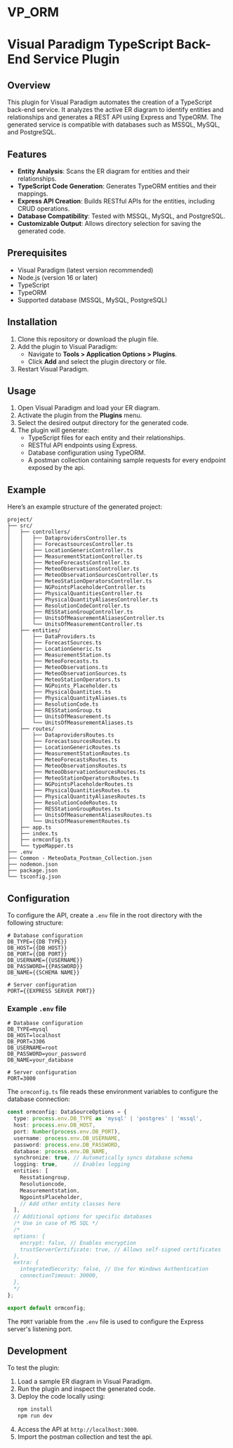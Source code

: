 # VP_ORM

# Visual Paradigm TypeScript Back-End Service Plugin

## Overview
This plugin for Visual Paradigm automates the creation of a TypeScript back-end service. It analyzes the active ER diagram to identify entities and relationships and generates a REST API using Express and TypeORM. The generated service is compatible with databases such as MSSQL, MySQL, and PostgreSQL.

## Features
- **Entity Analysis**: Scans the ER diagram for entities and their relationships.
- **TypeScript Code Generation**: Generates TypeORM entities and their mappings.
- **Express API Creation**: Builds RESTful APIs for the entities, including CRUD operations.
- **Database Compatibility**: Tested with MSSQL, MySQL, and PostgreSQL.
- **Customizable Output**: Allows directory selection for saving the generated code.

## Prerequisites
- Visual Paradigm (latest version recommended)
- Node.js (version 16 or later)
- TypeScript
- TypeORM
- Supported database (MSSQL, MySQL, PostgreSQL)

## Installation
1. Clone this repository or download the plugin file.
2. Add the plugin to Visual Paradigm:
   - Navigate to **Tools > Application Options > Plugins**.
   - Click **Add** and select the plugin directory or file.
3. Restart Visual Paradigm.

## Usage
1. Open Visual Paradigm and load your ER diagram.
2. Activate the plugin from the **Plugins** menu.
3. Select the desired output directory for the generated code.
4. The plugin will generate:
   - TypeScript files for each entity and their relationships.
   - RESTful API endpoints using Express.
   - Database configuration using TypeORM.
   - A postman collection containing sample requests for every endpoint exposed by the api.

## Example
Here’s an example structure of the generated project:
```
project/
├── src/
│   ├── controllers/
│   │   ├── DataprovidersController.ts
│   │   ├── ForecastsourcesController.ts
│   │   ├── LocationGenericController.ts
│   │   ├── MeasurementStationController.ts
│   │   ├── MeteoForecastsController.ts
│   │   ├── MeteoObservationsController.ts
│   │   ├── MeteoObservationSourcesController.ts
│   │   ├── MeteoStationOperatorsController.ts
│   │   ├── NGPointsPlaceholderController.ts
│   │   ├── PhysicalQuantitiesController.ts
│   │   ├── PhysicalQuantityAliasesController.ts
│   │   ├── ResolutionCodeController.ts
│   │   ├── RESStationGroupController.ts
│   │   ├── UnitsOfMeasurementAliasesController.ts
│   │   └── UnitsOfMeasurementController.ts
│   ├── entities/
│   │   ├── DataProviders.ts
│   │   ├── ForecastSources.ts
│   │   ├── LocationGeneric.ts
│   │   ├── MeasurementStation.ts
│   │   ├── MeteoForecasts.ts
│   │   ├── MeteoObservations.ts
│   │   ├── MeteoObservationSources.ts
│   │   ├── MeteoStationOperators.ts
│   │   ├── NGPoints_Placeholder.ts
│   │   ├── PhysicalQuantities.ts
│   │   ├── PhysicalQuantityAliases.ts
│   │   ├── ResolutionCode.ts
│   │   ├── RESStationGroup.ts
│   │   ├── UnitsOfMeasurement.ts
│   │   └── UnitsOfMeasurementAliases.ts
│   ├── routes/
│   │   ├── DataprovidersRoutes.ts
│   │   ├── ForecastsourcesRoutes.ts
│   │   ├── LocationGenericRoutes.ts
│   │   ├── MeasurementStationRoutes.ts
│   │   ├── MeteoForecastsRoutes.ts
│   │   ├── MeteoObservationsRoutes.ts
│   │   ├── MeteoObservationSourcesRoutes.ts
│   │   ├── MeteoStationOperatorsRoutes.ts
│   │   ├── NGPointsPlaceholderRoutes.ts
│   │   ├── PhysicalQuantitiesRoutes.ts
│   │   ├── PhysicalQuantityAliasesRoutes.ts
│   │   ├── ResolutionCodeRoutes.ts
│   │   ├── RESStationGroupRoutes.ts
│   │   ├── UnitsOfMeasurementAliasesRoutes.ts
│   │   └── UnitsOfMeasurementRoutes.ts
│   ├── app.ts
│   ├── index.ts
│   ├── ormconfig.ts
│   └── typeMapper.ts
├── .env
├── Common - MeteoData_Postman_Collection.json
├── nodemon.json
├── package.json
└── tsconfig.json
```

## Configuration
To configure the API, create a `.env` file in the root directory with the following structure:

```plaintext
# Database configuration
DB_TYPE={{DB TYPE}}
DB_HOST={{DB HOST}}
DB_PORT={{DB PORT}}
DB_USERNAME={{USERNAME}}
DB_PASSWORD={{PASSWORD}}
DB_NAME={{SCHEMA NAME}}

# Server configuration
PORT={{EXPRESS SERVER PORT}}
```

### Example `.env` file
```plaintext
# Database configuration
DB_TYPE=mysql
DB_HOST=localhost
DB_PORT=3306
DB_USERNAME=root
DB_PASSWORD=your_password
DB_NAME=your_database

# Server configuration
PORT=3000
```

The `ormconfig.ts` file reads these environment variables to configure the database connection:

```typescript
const ormconfig: DataSourceOptions = {
  type: process.env.DB_TYPE as 'mysql' | 'postgres' | 'mssql',
  host: process.env.DB_HOST,
  port: Number(process.env.DB_PORT),
  username: process.env.DB_USERNAME,
  password: process.env.DB_PASSWORD,
  database: process.env.DB_NAME,
  synchronize: true, // Automatically syncs database schema
  logging: true,     // Enables logging
  entities: [
    Resstationgroup,
    Resolutioncode,
    Measurementstation,
    NgpointsPlaceholder,
    // Add other entity classes here
  ],
  // Additional options for specific databases
  /* Use in case of MS SQL */
  /*
  options: {
    encrypt: false, // Enables encryption
    trustServerCertificate: true, // Allows self-signed certificates
  },
  extra: {
    integratedSecurity: false, // Use for Windows Authentication
    connectionTimeout: 30000,
  },
  */
};

export default ormconfig;
```

The `PORT` variable from the `.env` file is used to configure the Express server's listening port.

## Development
To test the plugin:
1. Load a sample ER diagram in Visual Paradigm.
2. Run the plugin and inspect the generated code.
3. Deploy the code locally using:
   ```bash
   npm install
   npm run dev
   ```
4. Access the API at `http://localhost:3000`.
5. Import the postman collection and test the api.
